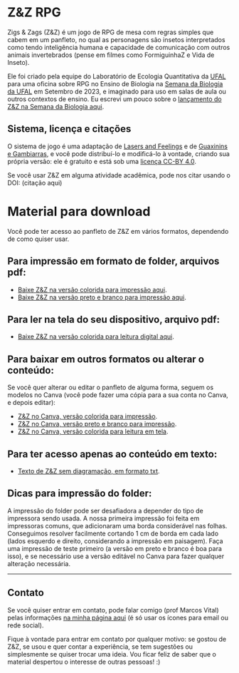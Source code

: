 # Z&Z RPG
Zigs & Zags (Z&Z) é um jogo de RPG de mesa com regras simples que cabem em um panfleto, no qual as personagens são insetos  interpretados como tendo inteligência humana e capacidade de comunicação com outros animais invertebrados (pense em filmes como FormiguinhaZ e Vida de Inseto).

Ele foi criado pela equipe do Laboratório de Ecologia Quantitativa da [UFAL](https://ufal.br) para uma oficina sobre RPG no Ensino de Biologia na [Semana da Biologia da UFAL](https://www.instagram.com/semabio_icbs/) em Setembro de 2023, e imaginado para uso em salas de aula ou outros contextos de ensino. Eu escrevi um pouco sobre o [lançamento do Z&Z na Semana da Biologia aqui](https://marcosvital.medium.com/rpg-de-mesa-na-universidade-f5061d9296db).

## Sistema, licença e citações
O sistema de jogo é uma adaptação de [Lasers and Feelings](http://www.onesevendesign.com/laserfeelings/) e de [Guaxinins e Gambiarras](https://guaxaverso.fandom.com/pt-br/wiki/Guaxinins_e_Gambiarras), e você pode distribuí-lo e modificá-lo à vontade, criando sua própria versão: ele é gratuito e está sob uma [licença CC-BY 4.0](https://creativecommons.org/licenses/by/4.0/deed.pt_BR).

Se você usar Z&Z em alguma atividade acadêmica, pode nos citar usando o DOI: (citação aqui)

# Material para download

Você pode ter acesso ao panfleto de Z&Z em vários formatos, dependendo de como quiser usar.

## Para impressão em formato de folder, arquivos pdf:

* [Baixe Z&Z na versão colorida para impressão aqui](https://github.com/marcosvital/Zigs-Zags-RPG/blob/main/arquivos/ZIGS%20%26%20ZAGS%20-%20vers%C3%A3o%2006-09-2023%20-%20para%20impress%C3%A3o%20em%20folder.pdf).
* [Baixe Z&Z na versão preto e branco para impressão aqui](https://github.com/marcosvital/Zigs-Zags-RPG/blob/main/arquivos/ZIGS%20%26%20ZAGS%20-%20p%26b%20-%20vers%C3%A3o%2006-09-2023%20-%20para%20impress%C3%A3o%20em%20folder.pdf).

## Para ler na tela do seu dispositivo, arquivo pdf:

* [Baixe Z&Z na versão colorida para leitura digital aqui](https://github.com/marcosvital/Zigs-Zags-RPG/blob/main/arquivos/ZIGS%20%26%20ZAGS%20-%20vers%C3%A3o%2006-09-2023%20-%20para%20leitura%20digital.pdf).

## Para baixar em outros formatos ou alterar o conteúdo:

Se você quer alterar ou editar o panfleto de alguma forma, seguem os modelos no Canva (você pode fazer uma cópia para a sua conta no Canva, e depois editar):

* [Z&Z no Canva, versão colorida para impressão](https://www.canva.com/design/DAFs81xb_6Y/TkUqVdD5_cxg2tQ4B_smaw/edit?utm_content=DAFs81xb_6Y&utm_campaign=designshare&utm_medium=link2&utm_source=sharebutton).
* [Z&Z no Canva, versão preto e branco para impressão](https://www.canva.com/design/DAFtJ_gEifo/_JsX_G595IpTdFVoER4vUg/edit?utm_content=DAFtJ_gEifo&utm_campaign=designshare&utm_medium=link2&utm_source=sharebutton).
* [Z&Z no Canva, versão colorida para leitura em tela](https://www.canva.com/design/DAFtrr8csCI/w0kZlZy8o6cstM6rSa4ijg/edit?utm_content=DAFtrr8csCI&utm_campaign=designshare&utm_medium=link2&utm_source=sharebutton).

## Para ter acesso apenas ao conteúdo em texto:

* [Texto de Z&Z sem diagramação, em formato txt](https://github.com/marcosvital/Zigs-Zags-RPG/blob/main/arquivos/Zigs%20%26%20Zags%20texto%20puro.txt).

## Dicas para impressão do folder:

A impressão do folder pode ser desafiadora a depender do tipo de impressora sendo usada. A nossa primeira impressão foi feita em impressoras comuns, que adicionaram uma borda considerável nas folhas. Conseguimos resolver facilmente cortando 1 cm de borda em cada lado (lados esquerdo e direito, considerando a impressão em paisagem). Faça uma impressão de teste primeiro (a versão em preto e branco é boa para isso), e se necessário use a versão editável no Canva para fazer qualquer alteração necessária.

***

## Contato

Se você quiser entrar em contato, pode falar comigo (prof Marcos Vital) pelas informações [na minha página aqui](https://marcosvital.github.io) (é só usar os ícones para email ou rede social).

Fique à vontade para entrar em contato por qualquer motivo: se gostou de Z&Z, se usou e quer contar a experiência, se tem sugestões ou simplesmente se quiser trocar uma ideia. Vou ficar feliz de saber que o material despertou o interesse de outras pessoas! :)
